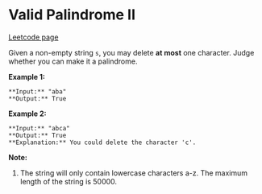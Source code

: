 # Valid Palindrome II
[Leetcode page](https://leetcode.com/problems/valid-palindrome-ii/description)

Given a non-empty string `s`, you may delete **at most** one character. Judge
whether you can make it a palindrome.

**Example 1:**  

    
    
    **Input:** "aba"
    **Output:** True
    

**Example 2:**  

    
    
    **Input:** "abca"
    **Output:** True
    **Explanation:** You could delete the character 'c'.
    

**Note:**  

  1. The string will only contain lowercase characters a-z. The maximum length of the string is 50000.

